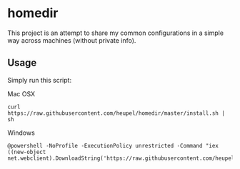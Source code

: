# homedir

This project is an attempt to share my common configurations in a
simple way across machines (without private info).

## Usage
Simply run this script:

Mac OSX
```shell
curl https://raw.githubusercontent.com/heupel/homedir/master/install.sh | sh
```

Windows
```shell
@powershell -NoProfile -ExecutionPolicy unrestricted -Command "iex ((new-object net.webclient).DownloadString('https://raw.githubusercontent.com/heupel/homedir/master/install.ps1'))" 
```
